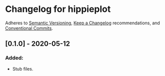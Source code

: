 # Changelog for hippieplot

Adheres to [Semantic Versioning](https://semver.org/spec/v2.0.0.html),
[Keep a Changelog](https://keepachangelog.com/en/1.0.0/) recommendations,
and [Conventional Commits](https://www.conventionalcommits.org/en/v1.0.0/).


## [0.1.0] - 2020-05-12

### Added:
- Stub files.

